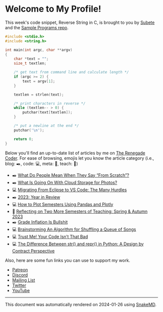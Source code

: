 # Welcome to My Profile!

This week's code snippet, Reverse String in C, is brought to you by [Subete](https://subete.jeremygrifski.com/en/latest/) and the [Sample Programs repo](https://sampleprograms.io/).

```C
#include <stdio.h>
#include <string.h>

int main(int argc, char **argv)
{
    char *text = "";
    size_t textlen;

    /* get text from command line and calculate length */
    if (argc >= 2) {
        text = argv[1];
    }

    textlen = strlen(text);

    /* print characters in reverse */
    while (textlen-- > 0) {
        putchar(text[textlen]);
    }

    /* put a newline at the end */
    putchar('\n');

    return 0;
}
```

Below you'll find an up-to-date list of articles by me on [The Renegade Coder](https://therenegadecoder.com). For ease of browsing, emojis let you know the article category (i.e., blog: :black_nib:, code: :computer:, meta: :thought_balloon:, teach: :apple:)

- :black_nib: [What Do People Mean When They Say “From Scratch”?](https://therenegadecoder.com/blog/what-do-people-mean-when-they-say-from-scratch/)
- :black_nib: [What Is Going On With Cloud Storage for Photos?](https://therenegadecoder.com/blog/what-is-going-on-with-cloud-storage-for-photos/)
- :computer: [Migrating From Eclipse to VS Code: The Many Hurdles](https://therenegadecoder.com/code/migrating-from-eclipse-to-vs-code-the-many-hurdles/)
- :black_nib: [2023: Year in Review](https://therenegadecoder.com/blog/2023-year-in-review/)
- :computer: [How to Plot Semesters Using Pandas and Plotly](https://therenegadecoder.com/code/how-to-plot-semesters-using-pandas-and-plotly/)
- :apple: [Reflecting on Two More Semesters of Teaching: Spring & Autumn 2023](https://therenegadecoder.com/teach/reflecting-on-two-more-semesters-of-teaching-spring-autumn-2023/)
- :black_nib: [Grade Inflation Is Bullshit](https://therenegadecoder.com/blog/grade-inflation-is-bullshit/)
- :computer: [Brainstorming An Algorithm for Shuffling a Queue of Songs](https://therenegadecoder.com/code/brainstorming-an-algorithm-for-shuffling-a-queue-of-songs/)
- :computer: [Trust Me! Your Code Isn’t That Bad](https://therenegadecoder.com/code/trust-me-your-code-isnt-that-bad/)
- :computer: [The Difference Between str() and repr() in Python: A Design by Contract Perspective](https://therenegadecoder.com/code/the-difference-between-str-and-repr-in-python-a-design-by-contract-perspective/)

Also, here are some fun links you can use to support my work.

- [Patreon](https://www.patreon.com/TheRenegadeCoder)
- [Discord](https://discord.gg/Jhmtj7Z)
- [Mailing List](https://therenegadecoder.com/about/newsletter)
- [Twitter](https://twitter.com/RenegadeCoder94)
- [YouTube](https://www.youtube.com/channel/UCpyoVwOqYRlSAEUPEn7P9hw)

***

This document was automatically rendered on 2024-01-26 using [SnakeMD](https://www.snakemd.io).
